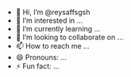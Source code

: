 - 👋 Hi, I’m @reysaffsgsh
- 👀 I’m interested in ...
- 🌱 I’m currently learning ...
- 💞️ I’m looking to collaborate on ...
- 📫 How to reach me ...
- 😄 Pronouns: ...
- ⚡ Fun fact: ...

<!---
reysaffsgsh/reysaffsgsh is a ✨ special ✨ repository because its `README.md` (this file) appears on your GitHub profile.
You can click the Preview link to take a look at your changes.
--->
